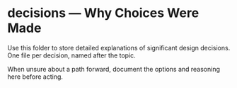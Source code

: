 # decisions — Why Choices Were Made

Use this folder to store detailed explanations of significant design decisions. One file per decision, named after the topic.

When unsure about a path forward, document the options and reasoning here before acting.
